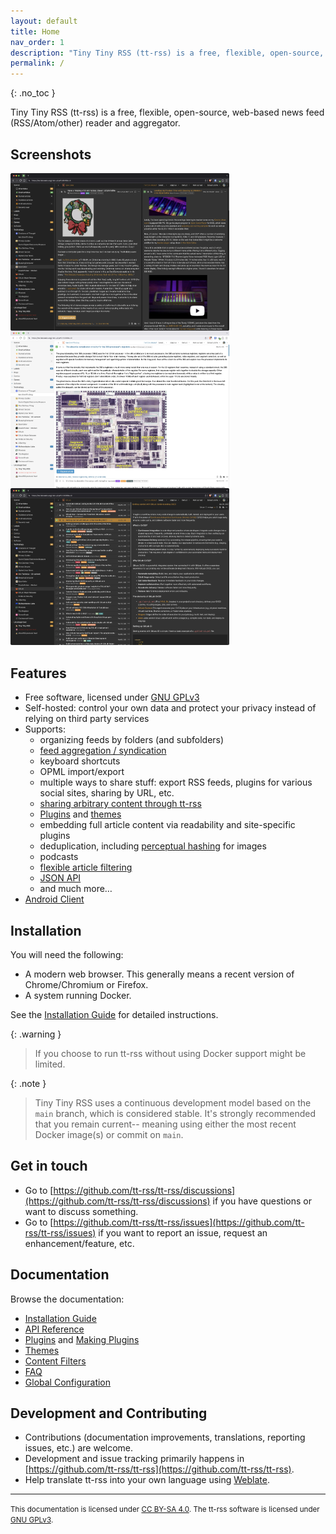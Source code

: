 ```yaml
---
layout: default
title: Home
nav_order: 1
description: "Tiny Tiny RSS (tt-rss) is a free, flexible, open-source, web-based news feed (RSS/Atom/other) reader and aggregator."
permalink: /
---
```


{: .no_toc }

Tiny Tiny RSS (tt-rss) is a free, flexible, open-source, web-based news feed (RSS/Atom/other) reader and aggregator.

## Screenshots

[<img src="images/tt-rss/25.05/Screenshot_2025-05-10_at_09.22.19.webp" width="350" style="float: left" alt="tt-rss main interface">](images/tt-rss/25.05/Screenshot_2025-05-10_at_09.22.19.webp)
[<img src="images/tt-rss/25.05/Screenshot_2025-05-10_at_09.21.21.webp" width="350" style="float: left" alt="tt-rss article view">](images/tt-rss/25.05/Screenshot_2025-05-10_at_09.21.21.webp)
[<img src="images/tt-rss/25.05/Screenshot_2025-05-10_at_09.22.50.webp" width="350" alt="tt-rss preferences">](images/tt-rss/25.05/Screenshot_2025-05-10_at_09.22.50.webp)

## Features

- Free software, licensed under [GNU GPLv3](http://www.gnu.org/copyleft/gpl.html)
- Self-hosted: control your own data and protect your privacy instead of relying on third party services
- Supports:
  - organizing feeds by folders (and subfolders)
  - [feed aggregation / syndication](docs/Generated-Feeds.md)
  - keyboard shortcuts
  - OPML import/export
  - multiple ways to share stuff: export RSS feeds, plugins for various social sites, sharing by URL, etc.
  - [sharing arbitrary content through tt-rss](docs/Share-Anything.md)
  - [Plugins](docs/Plugins.md) and [themes](docs/Themes.md)
  - embedding full article content via readability and site-specific plugins
  - deduplication, including [perceptual hashing](https://github.com/tt-rss/tt-rss-plugin-perceptual-image-hash) for images
  - podcasts
  - [flexible article filtering](docs/Content-Filters.md)
  - [JSON API](docs/API-Reference.md)
  - and much more…
- [Android Client](docs/Android-Client.md)

## Installation

You will need the following:
* A modern web browser.  This generally means a recent version of Chrome/Chromium or Firefox.
* A system running Docker.

See the [Installation Guide](docs/Installation-Guide.md) for detailed instructions.

{: .warning }
> If you choose to run tt-rss without using Docker support might be limited.
>
{: .note }
> Tiny Tiny RSS uses a continuous development model based on the `main` branch, which is considered stable.
> It's strongly recommended that you remain current-- meaning using either the most recent Docker image(s) or commit on `main`.

## Get in touch

* Go to [https://github.com/tt-rss/tt-rss/discussions](https://github.com/tt-rss/tt-rss/discussions) if you have questions or want to discuss something.
* Go to [https://github.com/tt-rss/tt-rss/issues](https://github.com/tt-rss/tt-rss/issues) if you want to report an issue, request an enhancement/feature, etc.

## Documentation

Browse the documentation:

- [Installation Guide](docs/Installation-Guide.md)
- [API Reference](docs/API-Reference.md)
- [Plugins](docs/Plugins.md) and [Making Plugins](docs/Making-Plugins.md)
- [Themes](docs/Themes.md)
- [Content Filters](docs/Content-Filters.md)
- [FAQ](docs/FAQ.md)
- [Global Configuration](docs/Global-Config.md)

## Development and Contributing

* Contributions (documentation improvements, translations, reporting issues, etc.) are welcome.
* Development and issue tracking primarily happens in [https://github.com/tt-rss/tt-rss](https://github.com/tt-rss/tt-rss).
* Help translate tt-rss into your own language using [Weblate](https://hosted.weblate.org/engage/tt-rss/).

---

<small>This documentation is licensed under [CC BY-SA 4.0](LICENSE). The tt-rss software is licensed under [GNU GPLv3](https://www.gnu.org/copyleft/gpl.html).</small>
